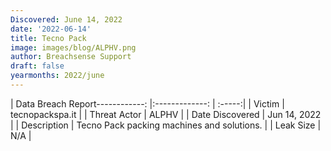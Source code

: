 ```yaml
---
Discovered: June 14, 2022
date: '2022-06-14'
title: Tecno Pack
image: images/blog/ALPHV.png
author: Breachsense Support
draft: false
yearmonths: 2022/june
---
```


| Data Breach Report------------:     |:-------------:    | :-----:|
| Victim      | tecnopackspa.it      | 
| Threat Actor      | ALPHV      | 
| Date Discovered      | Jun 14, 2022      | 
| Description      | Tecno Pack packing machines and solutions.      | 
| Leak Size      | N/A      | 

